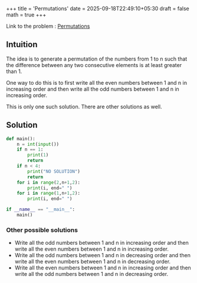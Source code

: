 +++
title = 'Permutations'
date = 2025-09-18T22:49:10+05:30
draft = false
math = true
+++

Link to the problem : [Permutations](https://cses.fi/problemset/task/1070)

## Intuition
The idea is to generate a permutation of the numbers from 1 to n such that the difference between any two consecutive elements is at least greater than 1.

One way to do this is to first write all the even numbers between 1 and n in increasing order and then write all the odd numbers between 1 and n in increasing order.

This is only one such solution. There are other solutions as well.

## Solution
```python
def main():
    n = int(input())
    if n == 1:
        print(1)
        return
    if n < 4:
        print("NO SOLUTION")
        return
    for i in range(2,n+1,2):
        print(i, end=" ")
    for i in range(1,n+1,2):
        print(i, end=" ")

if __name__ == "__main__":
    main()
```

### Other possible solutions
- Write all the odd numbers between 1 and n in increasing order and then write all the even numbers between 1 and n in increasing order.
- Write all the odd numbers between 1 and n in decreasing order and then write all the even numbers between 1 and n in decreasing order.
- Write all the even numbers between 1 and n in increasing order and then write all the odd numbers between 1 and n in decreasing order.
